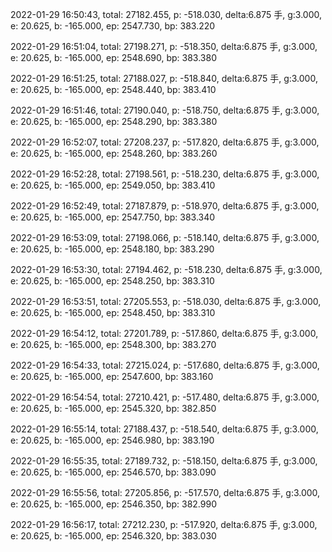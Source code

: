 2022-01-29 16:50:43, total: 27182.455, p: -518.030, delta:6.875 手, g:3.000, e: 20.625, b: -165.000, ep: 2547.730, bp: 383.220

2022-01-29 16:51:04, total: 27198.271, p: -518.350, delta:6.875 手, g:3.000, e: 20.625, b: -165.000, ep: 2548.690, bp: 383.380

2022-01-29 16:51:25, total: 27188.027, p: -518.840, delta:6.875 手, g:3.000, e: 20.625, b: -165.000, ep: 2548.440, bp: 383.410

2022-01-29 16:51:46, total: 27190.040, p: -518.750, delta:6.875 手, g:3.000, e: 20.625, b: -165.000, ep: 2548.290, bp: 383.380

2022-01-29 16:52:07, total: 27208.237, p: -517.820, delta:6.875 手, g:3.000, e: 20.625, b: -165.000, ep: 2548.260, bp: 383.260

2022-01-29 16:52:28, total: 27198.561, p: -518.230, delta:6.875 手, g:3.000, e: 20.625, b: -165.000, ep: 2549.050, bp: 383.410

2022-01-29 16:52:49, total: 27187.879, p: -518.970, delta:6.875 手, g:3.000, e: 20.625, b: -165.000, ep: 2547.750, bp: 383.340

2022-01-29 16:53:09, total: 27198.066, p: -518.140, delta:6.875 手, g:3.000, e: 20.625, b: -165.000, ep: 2548.180, bp: 383.290

2022-01-29 16:53:30, total: 27194.462, p: -518.230, delta:6.875 手, g:3.000, e: 20.625, b: -165.000, ep: 2548.250, bp: 383.310

2022-01-29 16:53:51, total: 27205.553, p: -518.030, delta:6.875 手, g:3.000, e: 20.625, b: -165.000, ep: 2548.450, bp: 383.310

2022-01-29 16:54:12, total: 27201.789, p: -517.860, delta:6.875 手, g:3.000, e: 20.625, b: -165.000, ep: 2548.300, bp: 383.270

2022-01-29 16:54:33, total: 27215.024, p: -517.680, delta:6.875 手, g:3.000, e: 20.625, b: -165.000, ep: 2547.600, bp: 383.160

2022-01-29 16:54:54, total: 27210.421, p: -517.480, delta:6.875 手, g:3.000, e: 20.625, b: -165.000, ep: 2545.320, bp: 382.850

2022-01-29 16:55:14, total: 27188.437, p: -518.540, delta:6.875 手, g:3.000, e: 20.625, b: -165.000, ep: 2546.980, bp: 383.190

2022-01-29 16:55:35, total: 27189.732, p: -518.150, delta:6.875 手, g:3.000, e: 20.625, b: -165.000, ep: 2546.570, bp: 383.090

2022-01-29 16:55:56, total: 27205.856, p: -517.570, delta:6.875 手, g:3.000, e: 20.625, b: -165.000, ep: 2546.350, bp: 382.990

2022-01-29 16:56:17, total: 27212.230, p: -517.920, delta:6.875 手, g:3.000, e: 20.625, b: -165.000, ep: 2546.320, bp: 383.030